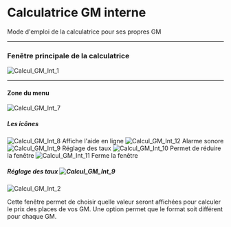 # Calculatrice GM interne
Mode d'emploi de la calculatrice pour ses propres GM

---

### Fenêtre principale de la calculatrice
![Calcul_GM_Int_1](https://user-images.githubusercontent.com/61996796/143266417-9adb6d5e-e1bd-44a8-b7ad-626196112e6e.png)

---

#### Zone du menu
![Calcul_GM_Int_7](https://user-images.githubusercontent.com/61996796/143267032-3f2a14c9-8df8-40fa-9dbb-39670d9d3a18.png)

##### Les icônes

![Calcul_GM_Int_8](https://user-images.githubusercontent.com/61996796/143270602-0f6ec25c-612e-4e8c-8328-6027cc6341a5.png) Affiche l'aide en ligne
![Calcul_GM_Int_12](https://user-images.githubusercontent.com/61996796/143270884-350c27f7-3893-496a-9397-dd3ae149b3b7.png) Alarme sonore
![Calcul_GM_Int_9](https://user-images.githubusercontent.com/61996796/143270941-043751c9-ae0b-49c5-b351-72cb6b2138fc.png) Réglage des taux
![Calcul_GM_Int_10](https://user-images.githubusercontent.com/61996796/143271020-9d9c29ac-eeb4-4d48-8d4d-b3c47c696b2a.png) Permet de réduire la fenêtre
![Calcul_GM_Int_11](https://user-images.githubusercontent.com/61996796/143271052-87464308-d3ad-4299-a017-dba66338eff8.png) Ferme la fenêtre


##### Réglage des taux ![Calcul_GM_Int_9](https://user-images.githubusercontent.com/61996796/143271686-76b5ef75-f3dc-46e0-97df-29cfbddf5b24.png)

![Calcul_GM_Int_2](https://user-images.githubusercontent.com/61996796/143271123-4a31d061-8895-4aed-9646-69bc289c0bba.png)

Cette fenêtre permet de choisir quelle valeur seront affichées pour calculer le prix des places de vos GM. Une option permet que le format soit différent pour chaque GM.
